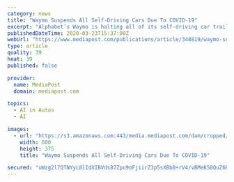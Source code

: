 ```yaml
---
category: news
title: "Waymo Suspends All Self-Driving Cars Due To COVID-19"
excerpt: "Alphabet’s Waymo is halting all of its self-driving car trails, including those without backup safety drivers. Earlier this week, the company suspended services of its self-driving cars that used backup safety drivers but let its fully driverless operations in Phoenix continue. “In the interest of the health and safety of our riders ..."
publishedDateTime: 2020-03-23T15:37:00Z
webUrl: "https://www.mediapost.com/publications/article/348819/waymo-suspends-all-self-driving-cars-due-to-covid-.html?edition=117670"
type: article
quality: 39
heat: 39
published: false

provider:
  name: MediaPost
  domain: mediapost.com

topics:
  - AI in Autos
  - AI

images:
  - url: "https://s3.amazonaws.com:443/media.mediapost.com/dam/cropped/2020/03/20/waymocarsparked_WmsJnoy.jpg"
    width: 600
    height: 375
    title: "Waymo Suspends All Self-Driving Cars Due To COVID-19"

secured: "uWzg2l7QTNYyL8lIdXIBVds87Zpu9oFjiirZ3p5sXBb8+rV4/vBMeK58QuZ6RMmuv6eazi9NjC/3Hh1DTR1Z051HRug3W1Plf+9q3KhSpZ2fmyXi8E0PgSOedxQrIlHVIT/m5wnaLeOFFS74oOY9L389c2zHMzBh8pvMsvc40asIUNIgaeY8La3I27kQxqCREwJhNq9QLg8eWZOPlSrLazWtxJckFZaY6qB+eWf1tkkHZ+O1QTOHexwIRj9e8quxb+vUGRkYi4pAC2TBvGozss39D64mD2yftFH+IKTA7W4A7xjjfh9yVICszW0xxPjG308P4DYOGsG/Zk6f+svqSDwj5bIJp1dLa+jgJ7OLzFqJaHDWrY25cUrY+2hQ7Yo+8K4jXubKmqJl5vthKJOhcVmTs91+dcPU/qUCDhb37WCHRXPNvD+odXZWG3llW32eOEGML+TeeB1dji8l65RwaaxxX3oSV/gYqO7EA9/z2x0=;JN3GgvdCr9FEeqRrh7EF+A=="
---
```


